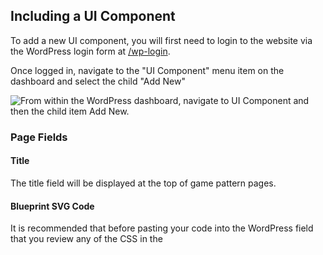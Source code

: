 ## Including a UI Component

To add a new UI component, you will first need to login to the website via the WordPress login form at [/wp-login](/wp-login).

Once logged in, navigate to the "UI Component" menu item on the dashboard and select the child "Add New"

![From within the WordPress dashboard, navigate to UI Component and then the child item Add New.](https://i.imgur.com/t7hBDbH.png)

### Page Fields

#### Title

The title field will be displayed at the top of game pattern pages.

#### Blueprint SVG Code

It is recommended that before pasting your code into the WordPress field that you review any of the CSS in the <span class="text--bold text--red"><style></span> tag. To avoid any conflicts, it is recommended to remove any font-family styles as these will be applied via the external CSS stylesheet. Font weights and colours may still be included.

For optimal performance, it is recommended that the tool [SVGOMG](https://jakearchibald.github.io/svgomg/) is used to minify the output generated for the SVG.

#### Description

The description field will be displayed directly after the title. No classes are <span class="text--bold">required</span>, however if you wish to modify the text you can do so using [text trumps](/components.html#text) found in the pattern library.

#### When To Use

When to use is a section to show the need for the component. What type of games benefit from the component? Which games <span class="text--bold">require</span> the component?

#### Solution

The solution is how the pattern is used. Think about what the component needs to convey, colours often used, icongraphy and labels that are included.

#### Technical Details

This is where any information related to the pattern that hasn't already been listed can be included. If there is a geeky fact you have found out about the pattern, or perhaps heavy documentation that wouldn't be included in the previous fields, this is the section to include it in.

#### Categories

All patterns fit into one of several categories. Select at least one category so that the pattern has helpful breadcrumbs.

#### Featured Image

This image may be used throughout the website to represent the pattern.

The featured image can be the original blueprint or a game example you think represents the pattern well.

### Attatching to existing examples

![The create connections form on the page allows for components and examples to link](http://i.imgur.com/admQ73A.png)

You may sometimes find that you have included pattern examples <span class="text--bold">before</span> you've created the pattern page itself.

This is no problem, within the pattern page editor, you are able to select pattern examples that have been created and link them to the page. These examples will show on the pages front end when published.
